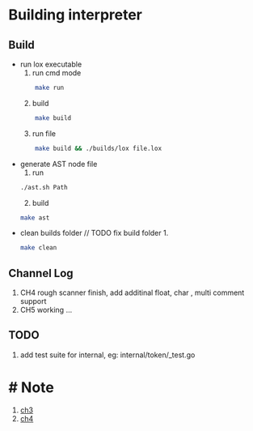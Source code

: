 # Building interpreter

## Build

- run lox executable 
    1. run cmd mode
    ```bash
        make run 
    ```
    2. build
    ```bash
        make build 
    ```
    3. run file
    ```bash
        make build && ./builds/lox file.lox
    ```
-  generate AST node file
    1. run
    ```bash
    ./ast.sh Path
    ```
    2. build
    ```bash
    make ast 
    ```
- clean builds folder // TODO fix build folder 
    1.
    ```bash
    make clean 
    ```

## Channel Log

1. CH4 rough scanner finish, add additinal float, char , multi comment support
2. CH5 working ...

## TODO

1. add test suite for internal, eg: internal/token/_test.go 

# # Note

1. [ch3](./note/ch3.md)
2. [ch4](./note/ch4.md)

